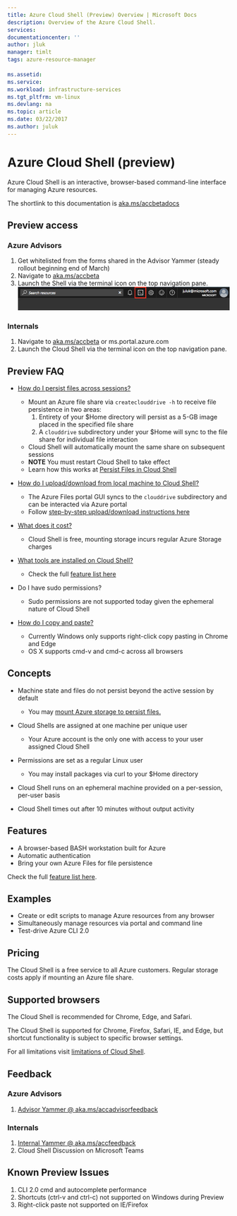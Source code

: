 ```yaml
---
title: Azure Cloud Shell (Preview) Overview | Microsoft Docs
description: Overview of the Azure Cloud Shell.
services: 
documentationcenter: ''
author: jluk
manager: timlt
tags: azure-resource-manager
 
ms.assetid: 
ms.service: 
ms.workload: infrastructure-services
ms.tgt_pltfrm: vm-linux
ms.devlang: na
ms.topic: article
ms.date: 03/22/2017
ms.author: juluk
---
```

# Azure Cloud Shell (preview)
Azure Cloud Shell is an interactive, browser-based command-line interface for managing Azure resources.

The shortlink to this documentation is [aka.ms/accbetadocs](https://www.aka.ms/accbetadocs)

## Preview access 
### Azure Advisors
1. Get whitelisted from the forms shared in the Advisor Yammer (steady rollout beginning end of March)
2. Navigate to [aka.ms/accbeta](https://www.aka.ms/accbeta)
3. Launch the Shell via the terminal icon on the top navigation pane.
![](media/shell-icon.png)

### Internals
1. Navigate to [aka.ms/accbeta](https://www.aka.ms/accbeta) or ms.portal.azure.com
2. Launch the Cloud Shell via the terminal icon on the top navigation pane.

## Preview FAQ
* [How do I persist files across sessions?](acc-persisting-storage.md) 
  * Mount an Azure file share via `createclouddrive -h` to receive file persistence in two areas:
    1. Entirety of your $Home directory will persist as a 5-GB image placed in the specified file share
    2. A `clouddrive` subdirectory under your $Home will sync to the file share for individual file interaction
  * Cloud Shell will automatically mount the same share on subsequent sessions
  * **NOTE** You must restart Cloud Shell to take effect
  * Learn how this works at [Persist Files in Cloud Shell](acc-persisting-storage.md) 

* [How do I upload/download from local machine to Cloud Shell?](https://github.com/jluk/ACC-Documentation/blob/master/acc-persisting-storage.md#upload-or-download-local-files)
  * The Azure Files portal GUI syncs to the `clouddrive` subdirectory and can be interacted via Azure portal
  * Follow [step-by-step upload/download instructions here](https://github.com/jluk/ACC-Documentation/blob/master/acc-persisting-storage.md#upload-or-download-local-files)

* [What does it cost?](acc-pricing.md)
  * Cloud Shell is free, mounting storage incurs regular Azure Storage charges

* [What tools are installed on Cloud Shell?](acc-features.md)
  * Check the full [feature list here](acc-features.md)

* Do I have sudo permissions?
  * Sudo permissions are not supported today given the ephemeral nature of Cloud Shell

* [How do I copy and paste?](acc-use-shell-window.md)
  * Currently Windows only supports right-click copy pasting in Chrome and Edge
  * OS X supports cmd-v and cmd-c across all browsers

## Concepts
* Machine state and files do not persist beyond the active session by default
  * You may [mount Azure storage to persist files.](acc-persisting-storage.md) 
* Cloud Shells are assigned at one machine per unique user
  * Your Azure account is the only one with access to your user assigned Cloud Shell
* Permissions are set as a regular Linux user
  * You may install packages via curl to your $Home directory

* Cloud Shell runs on an ephemeral machine provided on a per-session, per-user basis
* Cloud Shell times out after 10 minutes without output activity

## Features
* A browser-based BASH workstation built for Azure
* Automatic authentication
* Bring your own Azure Files for file persistence

Check the full [feature list here](acc-features.md).

## Examples
* Create or edit scripts to manage Azure resources from any browser
* Simultaneously manage resources via portal and command line
* Test-drive Azure CLI 2.0

## Pricing
The Cloud Shell is a free service to all Azure customers. Regular storage costs apply if mounting an Azure file share.

## Supported browsers
The Cloud Shell is recommended for Chrome, Edge, and Safari. 

The Cloud Shell is supported for Chrome, Firefox, Safari, IE, and Edge, but shortcut functionality is subject to specific browser settings.

For all limitations visit [limitations of Cloud Shell](acc-limitations.md).
## Feedback
### Azure Advisors
1. [Advisor Yammer @ aka.ms/accadvisorfeedback](https://aka.ms/accadvisorfeedback) <br>

### Internals
1. [Internal Yammer @ aka.ms/accfeedback](https://aka.ms/accfeedback) <br>
2. Cloud Shell Discussion on Microsoft Teams <br>

## Known Preview Issues
1. CLI 2.0 cmd and autocomplete performance
2. Shortcuts (ctrl-v and ctrl-c) not supported on Windows during Preview
3. Right-click paste not supported on IE/Firefox